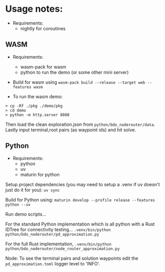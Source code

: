 # Usage notes:

- Requirements:
  - nightly for coroutines

## WASM

- Requirements:
  - wasm-pack for wasm
  - python to run the demo (or some other mini server)

- Build for wasm using
`wasm-pack build --release --target web --features wasm`

- To run the wasm demo:

```
> cp -Rf ./pkg ./demo/pkg
> cd demo
> python -m http.server 8080
```

Then load the clean exploration.json from `python/bdo_noderouter/data`.
Lastly input terminal,root pairs (as waypoint ids) and hit solve.

## Python

- Requirements:
  - python
  - uv
  - maturin for python

Setup project dependencies (you may need to setup a .venv if uv doesn't just do it for you):
`uv sync`

Build for Python using:
`maturin develop --profile release --features python --uv`

Run demo scripts...

For the standard Python implementation which is all python with a Rust IDTree
for connectivity testing...
`.venv/bin/python python/bdo_noderouter/pd_approximation.py`

For the full Rust implementation,
`.venv/bin/python python/bdo_noderouter/node_router_approximation.py`

Node: To see the terminal pairs and solution waypoints edit the
`pd_approximation.toml` logger level to 'INFO'.
